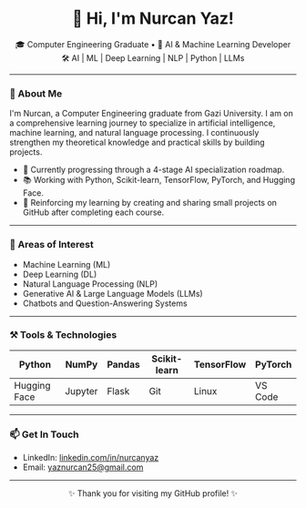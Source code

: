 <h1 align="center">👋 Hi, I'm Nurcan Yaz!</h1>

<p align="center">
🎓 Computer Engineering Graduate • 🤖 AI & Machine Learning Developer <br>
🛠️ AI | ML | Deep Learning | NLP | Python | LLMs <br>
</p>

---

### 🚀 About Me

I'm Nurcan, a Computer Engineering graduate from Gazi University. I am on a comprehensive learning journey to specialize in artificial intelligence, machine learning, and natural language processing. I continuously strengthen my theoretical knowledge and practical skills by building projects.

- 🔭 Currently progressing through a 4-stage AI specialization roadmap.
- 📚 Working with Python, Scikit-learn, TensorFlow, PyTorch, and Hugging Face.
- 🌱 Reinforcing my learning by creating and sharing small projects on GitHub after completing each course.

---

### 🧠 Areas of Interest

- Machine Learning (ML)
- Deep Learning (DL)
- Natural Language Processing (NLP)
- Generative AI & Large Language Models (LLMs)
- Chatbots and Question-Answering Systems

---

### ⚒️ Tools & Technologies

| Python | NumPy | Pandas | Scikit-learn | TensorFlow | PyTorch |
|--------|-------|--------|--------------|------------|---------|
| Hugging Face | Jupyter | Flask | Git | Linux | VS Code |

---


### 📫 Get In Touch

- LinkedIn: [linkedin.com/in/nurcanyaz](https://www.linkedin.com/in/nurcanyaz)  
- Email: yaznurcan25@gmail.com

---

<p align="center">
✨ Thank you for visiting my GitHub profile! ✨
</p>
